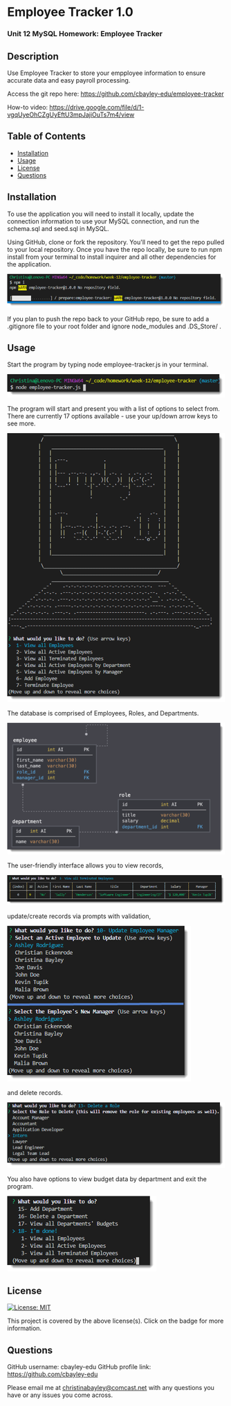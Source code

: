 # Employee Tracker 1.0

### Unit 12 MySQL Homework: Employee Tracker

## Description

Use Employee Tracker to store your empployee information to ensure accurate data and easy payroll processing.

Access the git repo here: https://github.com/cbayley-edu/employee-tracker

How-to video: https://drive.google.com/file/d/1-vgqUyeOhCZgUyEftU3mpJajiOuTs7m4/view


## Table of Contents 

* [Installation](#installation)
* [Usage](#usage)
* [License](#license)
* [Questions](#questions)


## Installation 

To use the application you will need to install it locally, update the connection information to use your MySQL connection, and run the schema.sql and seed.sql in MySQL.

Using GitHub, clone or fork the repository. You'll need to get the repo pulled to your local repository. Once you have the repo locally, be sure to run npm install from your terminal to install inquirer and all other dependencies for the application. 

![npm install](./assets/imgs/npm-install.png) 

If you plan to push the repo back to your GitHub repo, be sure to add a .gitignore file to your root folder and ignore node_modules and .DS_Store/ . 


## Usage

Start the program by typing node employee-tracker.js in your terminal.

![start program](./assets/imgs/start-program.png)

The program will start and present you with a list of options to select from. There are currently 17 options available - use your up/down arrow keys to see more. 

![start page](./assets/imgs/start-page.png)

The database is comprised of Employees, Roles, and Departments. 

![schema](./assets/imgs/schema.png)

The user-friendly interface allows you to view records,

![view](./assets/imgs/view.png)

update/create records via prompts with validation, 

![update](./assets/imgs/update.png)

and delete records. 

![delete](./assets/imgs/delete.png)

You also have options to view budget data by department and exit the program.

![exit](./assets/imgs/exit.png)


## License 

[![License: MIT](https://img.shields.io/badge/License-MIT-yellow.svg)](https://opensource.org/licenses/MIT)

This project is covered by the above license(s). Click on the badge for more information.


## Questions 

GitHub username: cbayley-edu
GitHub profile link: https://github.com/cbayley-edu

Please email me at christinabayley@comcast.net with any questions you have or any issues you come across.

